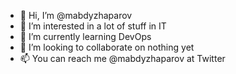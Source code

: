 - 👋 Hi, I’m @mabdyzhaparov
- 👀 I’m interested in a lot of stuff in IT
- 🌱 I’m currently learning DevOps
- 💞️ I’m looking to collaborate on nothing yet
- 📫 You can reach me @mabdyzhaparov at Twitter

<!---
mabdyzhaparov/mabdyzhaparov is a ✨ special ✨ repository because its `README.md` (this file) appears on your GitHub profile.
You can click the Preview link to take a look at your changes.
--->
